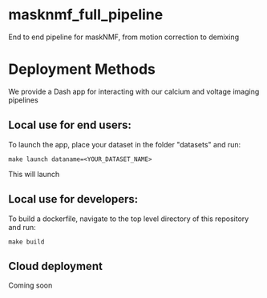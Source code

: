 # masknmf_full_pipeline
End to end pipeline for maskNMF, from motion correction to demixing

# Deployment Methods
We provide a Dash app for interacting with our calcium and voltage imaging pipelines


## Local use for end users:
To launch the app, place your dataset in the folder "datasets" and run:

```
make launch dataname=<YOUR_DATASET_NAME>
```

This will launch 

## Local use for developers:
To build a dockerfile, navigate to the top level directory of this repository and run:

```
make build
```


## Cloud deployment
Coming soon

